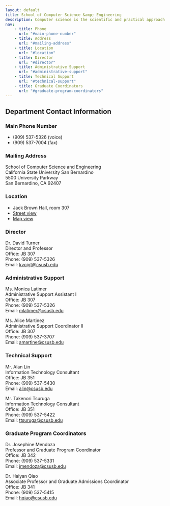 ```yaml
---
layout: default
title: School of Computer Science &amp; Engineering
description: Computer science is the scientific and practical approach to computation and its applications.
nav:
    - title: Phone
      url: "#main-phone-number"
    - title: Address
      url: "#mailing-address"
    - title: Location
      url: "#location"
    - title: Director
      url: "#director"
    - title: Administrative Support
      url: "#administrative-support"
    - title: Technical Support
      url: "#technical-support"
    - title: Graduate Coordinators
      url: "#graduate-program-coordinators"
---
```


## Department __Contact Information__

### Main Phone Number

- (909) 537-5326 (voice)
- (909) 537-7004 (fax)

### Mailing Address

School of Computer Science and Engineering <br>
California State University San Bernardino <br>
5500 University Parkway <br>
San Bernardino, CA 92407

### Location

- Jack Brown Hall, room 307
- [Street view](https://www.google.com/maps/place/34%C2%B010'52.0%22N+117%C2%B019'17.5%22W/@34.180681,-117.32154,3a,75y,359.79h,90t/data=!3m5!1e1!3m3!1saetdByrsh0RI676iOqBBew!2e0!3e5!4m2!3m1!1s0x0:0x0)
- [Map view][map]

### Director

Dr. David Turner <br>
Director and Professor <br>
Office: JB 307 <br>
Phone: (909) 537-5326 <br>
Email: kvoigt@csusb.edu

### Administrative Support

Ms. Monica Latimer <br>
Administrative Support Assistant I <br>
Office: JB 307 <br>
Phone: (909) 537-5326 <br>
Email: mlatimer@csusb.edu

Ms. Alice Martinez <br>
Administrative Support Coordinator II <br>
Office: JB 307 <br>
Phone: (909) 537-3707 <br>
Email: amartine@csusb.edu

### Technical Support

Mr. Alan Lin <br>
Information Technology Consultant <br>
Office: JB 351 <br>
Phone: (909) 537-5430 <br>
Email: alin@csusb.edu

Mr. Takenori Tsuruga <br>
Information Technology Consultant <br>
Office: JB 351 <br>
Phone: (909) 537-5422 <br>
Email: ttsuruga@csusb.edu

### Graduate Program Coordinators

Dr. Josephine Mendoza <br>
Professor and Graduate Program Coordinator <br>
Office: JB 342 <br>
Phone: (909) 537-5331 <br>
Email: jmendoza@csusb.edu

Dr. Haiyan Qiao <br>
Associate Professor and Graduate Admissions Coordinator <br>
Office: JB 341 <br>
Phone: (909) 537-5415 <br>
Email: hqiao@csusb.edu


[map]: http://maps.google.com/maps?q=34.1811,-117.32152(Department+of+Computer+Science+and+Engineering)

